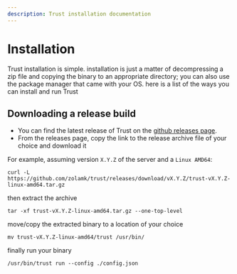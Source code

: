 ```yaml
---
description: Trust installation documentation
---
```


# Installation

Trust installation is simple. installation is just a matter of decompressing a zip file and copying the binary to an appropriate directory; you can also use the package manager that came with your OS. here is a list of the ways you can install and run Trust

## Downloading a release build

* You can find the latest release of Trust on the [github releases page](https://github.com/zolamk/trust/releases).
* From the releases page, copy the link to the release archive file of your choice and download it

For example, assuming version `X.Y.Z` of the server and a `Linux AMD64`:

```
curl -L https://github.com/zolamk/trust/releases/download/vX.Y.Z/trust-vX.Y.Z-linux-amd64.tar.gz
```

then extract the archive

```
tar -xf trust-vX.Y.Z-linux-amd64.tar.gz --one-top-level
```

move/copy the extracted binary to a location of your choice

```
mv trust-vX.Y.Z-linux-amd64/trust /usr/bin/
```

finally run your binary

```
/usr/bin/trust run --config ./config.json
```
